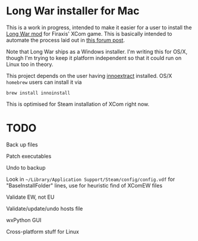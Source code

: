 # Long War installer for Mac

This is a work in progress, intended to make it easier for a user to install the 
[Long War mod](http://ufopaedia.org/index.php?title=Long_War) for Firaxis' XCom game.
This is basically intended to automate the process laid out in 
[this forum post](http://forums.nexusmods.com/index.php?/topic/1918524-long-war-for-mac-osx-pointers-advice/#entry17035114).

Note that Long War ships as a Windows installer. I'm writing this for OS/X, though I'm trying to 
keep it platform independent so that it could run on Linux too in theory.

This project depends on the user having [innoextract](http://constexpr.org/innoextract/) installed. 
OS/X `homebrew` users can install it via

```
brew install innoinstall
```

This is optimised for Steam installation of XCom right now.

# TODO

Back up files

Patch executables

Undo to backup

Look in `~/Library/Application Support/Steam/config/config.vdf` for "BaseInstallFolder" lines, 
use for heuristic find of XComEW files

Validate EW, not EU

Validate/update/undo hosts file

wxPython GUI 

Cross-platform stuff for Linux
